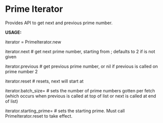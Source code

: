 <h1>Prime Iterator</h1>

Provides API to get next and previous prime number.

<p><b>USAGE:</b>
<p>    iterator = PrimeIterator.new <starting_prime>
<p>    iterator.next            # get next prime number, starting from <starting_prime>; defaults to 2 if <starting_prime> is not given
<p>    iterator.previous        # get previous prime number, or nil if previous is called on prime number 2
<p>    iterator.reset           # resets, next will start at <starting_prime>
<p>    iterator.batch_size=     # sets the number of prime numbers gotten per fetch (which occurs when previous is called at top of list or next is called at end of list)
<p>    iterator.starting_prime= # sets the starting prime.  Must call PrimeIterator.reset to take effect.
